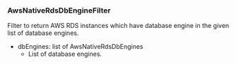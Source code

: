 ### AwsNativeRdsDbEngineFilter
Filter to return AWS RDS instances which have database engine in the given list of database engines.

- dbEngines: list of AwsNativeRdsDbEngines
  - List of database engines.
